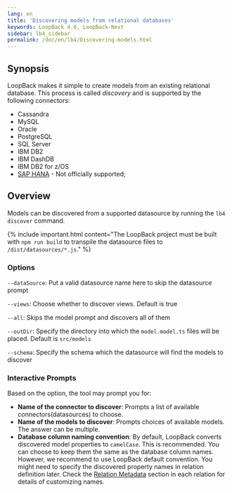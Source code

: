 ```yaml
---
lang: en
title: 'Discovering models from relational databases'
keywords: LoopBack 4.0, LoopBack-Next
sidebar: lb4_sidebar
permalink: /doc/en/lb4/Discovering-models.html
---
```


## Synopsis

LoopBack makes it simple to create models from an existing relational database.
This process is called _discovery_ and is supported by the following connectors:

- Cassandra
- MySQL
- Oracle
- PostgreSQL
- SQL Server
- IBM DB2
- IBM DashDB
- IBM DB2 for z/OS
- [SAP HANA](https://www.npmjs.org/package/loopback-connector-saphana) - Not
  officially supported;

## Overview

Models can be discovered from a supported datasource by running the
`lb4 discover` command.

{% include important.html content="The LoopBack project must be built with
`npm run build` to transpile the datasource files to `/dist/datasources/*.js`."
%}

### Options

`--dataSource`: Put a valid datasource name here to skip the datasource prompt

`--views`: Choose whether to discover views. Default is true

`--all`: Skips the model prompt and discovers all of them

`--outDir`: Specify the directory into which the `model.model.ts` files will be
placed. Default is `src/models`

`--schema`: Specify the schema which the datasource will find the models to
discover

### Interactive Prompts

Based on the option, the tool may prompt you for:

- **Name of the connector to discover**: Prompts a list of available
  connectors(datasources) to choose.
- **Name of the models to discover**: Prompts choices of available models. The
  answer can be multiple.
- **Database column naming convention**: By default, LoopBack converts
  discovered model properties to `camelCase`. This is recommended. You can
  choose to keep them the same as the database column names. However, we
  recommend to use LoopBack default convention. You might need to specify the
  discovered property names in relation definition later. Check the
  [Relation Metadata](HasMany-relation.md#relation-metadata) section in each
  relation for details of customizing names.
